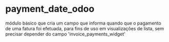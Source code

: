 # payment_date_odoo
módulo básico que cria um campo que informa quando que o pagamento de uma fatura foi efetuada, para fins de uso em visualizações de lista, sem precisar depender do campo 'invoice_payments_widget'
